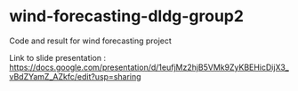 # wind-forecasting-dldg-group2

Code and result for wind forecasting project

Link to slide presentation : https://docs.google.com/presentation/d/1eufjMz2hjB5VMk9ZyKBEHicDijX3_vBdZYamZ_AZkfc/edit?usp=sharing
